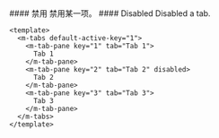 <cn>
#### 禁用
禁用某一项。
</cn>

<us>
#### Disabled
Disabled a tab.
</us>

```vue
<template>
  <m-tabs default-active-key="1">
    <m-tab-pane key="1" tab="Tab 1">
      Tab 1
    </m-tab-pane>
    <m-tab-pane key="2" tab="Tab 2" disabled>
      Tab 2
    </m-tab-pane>
    <m-tab-pane key="3" tab="Tab 3">
      Tab 3
    </m-tab-pane>
  </m-tabs>
</template>
```
